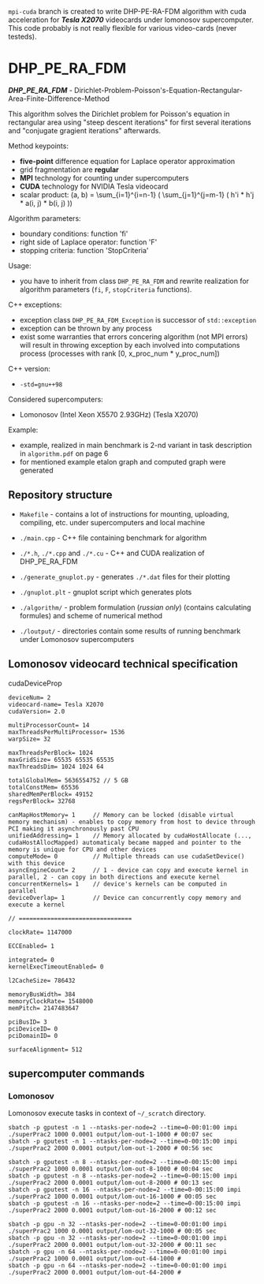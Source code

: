 `mpi-cuda` branch is created to write DHP-PE-RA-FDM algorithm with cuda acceleration for ***Tesla X2070*** videocards under lomonosov supercomputer. This code probably is not really flexible for various video-cards (never testeds).

# DHP_PE_RA_FDM

***DHP_PE_RA_FDM*** - Dirichlet-Problem-Poisson's-Equation-Rectangular-Area-Finite-Difference-Method

This algorithm solves the Dirichlet problem for Poisson's equation in rectangular area using "steep descent iterations" for first several iterations and "conjugate gragient iterations" afterwards.

Method keypoints:

- **five-point** difference equation for Laplace operator approximation
- grid fragmentation are **regular**
- **MPI** technology for counting under supercomputers
- **CUDA** technology for NVIDIA Tesla videocard
- scalar product: (a, b) = \sum_{i=1}^{i=n-1} ( \sum_{j=1}^{j=m-1} ( h'i * h'j * a(i, j) * b(i, j) ))

Algorithm parameters:

- boundary conditions: function 'fi'
- right side of Laplace operator: function 'F'
- stopping criteria: function 'StopCriteria'

Usage:

- you have to inherit from class `DHP_PE_RA_FDM` and rewrite realization for algorithm parameters (`fi`, `F`, `stopCriteria` functions).

C++ exceptions:

- exception class `DHP_PE_RA_FDM_Exception` is successor of `std::exception`
- exception can be thrown by any process
- exist some warranties that errors concering algorithm (not MPI errors) will result in throwing exception by each involved into computations process (processes with rank [0, x_proc_num * y_proc_num])

C++ version:

- `-std=gnu++98`

Considered supercomputers:

- Lomonosov (Intel Xeon X5570 2.93GHz) (Tesla X2070)

Example:

- example, realized in main benchmark is 2-nd variant in task description in `algorithm.pdf` on page 6
- for mentioned example etalon graph and computed graph were generated

## Repository structure

- `Makefile` - contains a lot of instructions for mounting, uploading, compiling, etc. under supercomputers and local machine

- `./main.cpp` - C++ file containing benchmark for algorithm
- `./*.h`, `./*.cpp` and `./*.cu` - C++ and CUDA realization of DHP_PE_RA_FDM

- `./generate_gnuplot.py` - generates `./*.dat` files for their plotting
- `./gnuplot.plt` - gnuplot script which generates plots

- `./algorithm/` - problem formulation (*russian only*) (contains calculating formules) and scheme of numerical method
- `./loutput/` - directories contain some results of running benchmark under Lomonosov supercomputers

## Lomonosov videocard technical specification

cudaDeviceProp
```
deviceNum= 2
videocard-name= Tesla X2070
cudaVersion= 2.0

multiProcessorCount= 14
maxThreadsPerMultiProcessor= 1536
warpSize= 32

maxThreadsPerBlock= 1024
maxGridSize= 65535 65535 65535
maxThreadsDim= 1024 1024 64

totalGlobalMem= 5636554752 // 5 GB
totalConstMem= 65536
sharedMemPerBlock= 49152
regsPerBlock= 32768

canMapHostMemory= 1     // Memory can be locked (disable virtual memory mechanism) - enables to copy memory from host to device through PCI making it asynchronously past CPU
unifiedAddressing= 1    // Memory allocated by cudaHostAllocate (..., cudaHostAllocMapped) automaticaly became mapped and pointer to the memory is unique for CPU and other devices
computeMode= 0          // Multiple threads can use cudaSetDevice() with this device
asyncEngineCount= 2     // 1 - device can copy and execute kernel in parallel, 2 - can copy in both directions and execute kernel
concurrentKernels= 1    // device's kernels can be computed in parallel
deviceOverlap= 1        // Device can concurrently copy memory and execute a kernel

// ================================

clockRate= 1147000

ECCEnabled= 1

integrated= 0
kernelExecTimeoutEnabled= 0

l2CacheSize= 786432

memoryBusWidth= 384
memoryClockRate= 1548000
memPitch= 2147483647

pciBusID= 3
pciDeviceID= 0
pciDomainID= 0

surfaceAlignment= 512
```

## supercomputer commands

### Lomonosov

Lomonosov execute tasks in context of `~/_scratch` directory.

```
sbatch -p gputest -n 1 --ntasks-per-node=2 --time=0-00:01:00 impi ./superPrac2 1000 0.0001 output/lom-out-1-1000 # 00:07 sec
sbatch -p gputest -n 1 --ntasks-per-node=2 --time=0-00:15:00 impi ./superPrac2 2000 0.0001 output/lom-out-1-2000 # 00:56 sec

sbatch -p gputest -n 8 --ntasks-per-node=2 --time=0-00:15:00 impi ./superPrac2 1000 0.0001 output/lom-out-8-1000 # 00:04 sec
sbatch -p gputest -n 8 --ntasks-per-node=2 --time=0-00:15:00 impi ./superPrac2 2000 0.0001 output/lom-out-8-2000 # 00:13 sec
sbatch -p gputest -n 16 --ntasks-per-node=2 --time=0-00:15:00 impi ./superPrac2 1000 0.0001 output/lom-out-16-1000 # 00:05 sec
sbatch -p gputest -n 16 --ntasks-per-node=2 --time=0-00:15:00 impi ./superPrac2 2000 0.0001 output/lom-out-16-2000 # 00:12 sec

sbatch -p gpu -n 32 --ntasks-per-node=2 --time=0-00:01:00 impi ./superPrac2 1000 0.0001 output/lom-out-32-1000 # 00:05 sec
sbatch -p gpu -n 32 --ntasks-per-node=2 --time=0-00:01:00 impi ./superPrac2 2000 0.0001 output/lom-out-32-2000 # 00:11 sec
sbatch -p gpu -n 64 --ntasks-per-node=2 --time=0-00:01:00 impi ./superPrac2 1000 0.0001 output/lom-out-64-1000 #
sbatch -p gpu -n 64 --ntasks-per-node=2 --time=0-00:01:00 impi ./superPrac2 2000 0.0001 output/lom-out-64-2000 #
```
